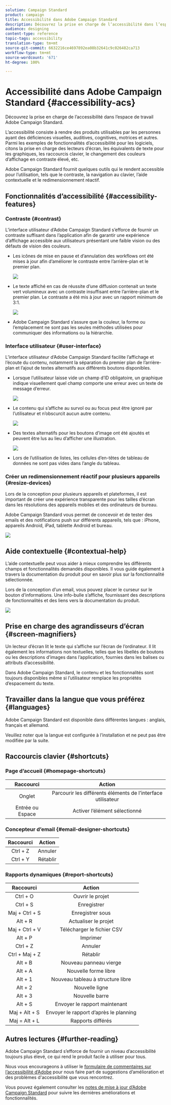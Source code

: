 ```yaml
---
solution: Campaign Standard
product: campaign
title: Accessibilité dans Adobe Campaign Standard
description: Découvrez la prise en charge de l’accessibilité dans l’espace de travail Adobe Campaign Standard.
audience: designing
content-type: reference
topic-tags: accessibility
translation-type: tm+mt
source-git-commit: 6632216ce4697892ea08b32641c9c026482ca713
workflow-type: tm+mt
source-wordcount: '671'
ht-degree: 100%

---
```



# Accessibilité dans Adobe Campaign Standard {#accessibility-acs}

Découvrez la prise en charge de l’accessibilité dans l’espace de travail Adobe Campaign Standard.

L’accessibilité consiste à rendre des produits utilisables par les personnes ayant des déficiences visuelles, auditives, cognitives, motrices et autres. Parmi les exemples de fonctionnalités d’accessibilité pour les logiciels, citons la prise en charge des lecteurs d’écran, les équivalents de texte pour les graphiques, les raccourcis clavier, le changement des couleurs d’affichage en contraste élevé, etc.

Adobe Campaign Standard fournit quelques outils qui le rendent accessible pour l’utilisation, tels que le contraste, la navigation au clavier, l’aide contextuelle et le redimensionnement réactif.

## Fonctionnalités d’accessibilité {#accessibility-features}

### Contraste {#contrast}

L’interface utilisateur d’Adobe Campaign Standard s’efforce de fournir un contraste suffisant dans l’application afin de garantir une expérience d’affichage accessible aux utilisateurs présentant une faible vision ou des défauts de vision des couleurs.

* Les icônes de mise en pause et d’annulation des workflows ont été mises à jour afin d’améliorer le contraste entre l’arrière-plan et le premier plan.

   ![](assets/accessibility_1.png)

* Le texte affiché en cas de réussite d’une diffusion contenait un texte vert volumineux avec un contraste insuffisant entre l’arrière-plan et le premier plan. Le contraste a été mis à jour avec un rapport minimum de 3:1.

   ![](assets/accessibility_2.png)

* Adobe Campaign Standard s’assure que la couleur, la forme ou l’emplacement ne sont pas les seules méthodes utilisées pour communiquer des informations ou la hiérarchie.

### Interface utilisateur {#user-interface}

L’interface utilisateur d’Adobe Campaign Standard facilite l’affichage et l’écoute du contenu, notamment la séparation du premier plan de l’arrière-plan et l’ajout de textes alternatifs aux différents boutons disponibles.

* Lorsque l’utilisateur laisse vide un champ d’ID obligatoire, un graphique indique visuellement quel champ comporte une erreur avec un texte de message d’erreur.

   ![](assets/accessibility_3.png)

* Le contenu qui s’affiche au survol ou au focus peut être ignoré par l’utilisateur et n’obscurcit aucun autre contenu.

   ![](assets/accessibility_4.png)

* Des textes alternatifs pour les boutons d’image ont été ajoutés et peuvent être lus au lieu d’afficher une illustration.

   ![](assets/accessibility_5.png)

* Lors de l’utilisation de listes, les cellules d’en-têtes de tableau de données ne sont pas vides dans l’angle du tableau.

### Créer un redimensionnement réactif pour plusieurs appareils {#resize-devices}

Lors de la conception pour plusieurs appareils et plateformes, il est important de créer une expérience transparente pour les tailles d’écran dans les résolutions des appareils mobiles et des ordinateurs de bureau.

Adobe Campaign Standard vous permet de concevoir et de tester des emails et des notifications push sur différents appareils, tels que : iPhone, appareils Android, iPad, tablette Android et bureau.

![](assets/accessibility_6.png)

## Aide contextuelle {#contextual-help}

L’aide contextuelle peut vous aider à mieux comprendre les différents champs et fonctionnalités demandés disponibles. Il vous guide également à travers la documentation du produit pour en savoir plus sur la fonctionnalité sélectionnée.

Lors de la conception d’un email, vous pouvez placer le curseur sur le bouton d’informations. Une info-bulle s’affiche, fournissant des descriptions de fonctionnalités et des liens vers la documentation du produit.

![](assets/accessibility_7.png)

## Prise en charge des agrandisseurs d’écran {#screen-magnifiers}

Un lecteur d’écran lit le texte qui s’affiche sur l’écran de l’ordinateur. Il lit également les informations non textuelles, telles que les libellés de boutons ou les descriptions d’images dans l’application, fournies dans les balises ou attributs d’accessibilité.

Dans Adobe Campaign Standard, le contenu et les fonctionnalités sont toujours disponibles même si l’utilisateur remplace les propriétés d’espacement du texte.

## Travailler dans la langue que vous préférez {#languages}

Adobe Campaign Standard est disponible dans différentes langues : anglais, français et allemand.

Veuillez noter que la langue est configurée à l’installation et ne peut pas être modifiée par la suite.

## Raccourcis clavier {#shortcuts}

### Page d’accueil {#homepage-shortcuts}

| Raccourci | Action |
|:-:|:-:|
| Onglet | Parcourir les différents éléments de l’interface utilisateur |
| Entrée ou Espace | Activer l’élément sélectionné |

### Concepteur d’email {#email-designer-shortcuts}

| Raccourci | Action |
|:-:|:-:|
| Ctrl + Z | Annuler |
| Ctrl + Y | Rétablir |

### Rapports dynamiques {#report-shortcuts}

| Raccourci | Action |
|:-:|:-:|
| Ctrl + O | Ouvrir le projet |
| Ctrl + S | Enregistrer |
| Maj + Ctrl + S | Enregistrer sous |
| Alt + R | Actualiser le projet |
| Maj + Ctrl + V | Télécharger le fichier CSV |
| Alt + P | Imprimer |
| Ctrl + Z | Annuler |
| Ctrl + Maj + Z | Rétablir |
| Alt + B | Nouveau panneau vierge |
| Alt + A | Nouvelle forme libre |
| Alt + 1 | Nouveau tableau à structure libre |
| Alt + 2 | Nouvelle ligne |
| Alt + 3 | Nouvelle barre |
| Alt + S | Envoyer le rapport maintenant |
| Maj + Alt + S | Envoyer le rapport d’après le planning |
| Maj = Alt + L | Rapports différés |

## Autres lectures {#further-reading}

Adobe Campaign Standard s’efforce de fournir un niveau d’accessibilité toujours plus élevé, ce qui rend le produit facile à utiliser pour tous.

Nous vous encourageons à utiliser le [formulaire de commentaires sur l’accessibilité d’Adobe](https://www.adobe.com/accessibility/feedback.html) pour nous faire part de suggestions d’amélioration et des problèmes d&#39;accessibilité que vous rencontrez.

Vous pouvez également consulter les [notes de mise à jour d’Adobe Campaign Standard](https://experienceleague.adobe.com/docs/campaign-standard/using/release-notes/release-notes.html?lang=fr#release-notes) pour suivre les dernières améliorations et fonctionnalités.
